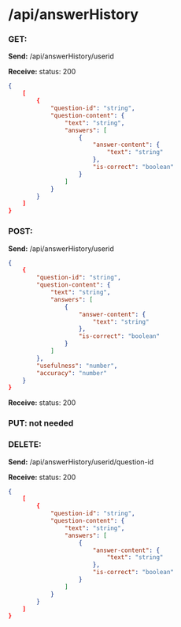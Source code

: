# **/api/answerHistory**

<!-- ! ADD ROUTE DESCRIPTION HERE -->

### GET:

**Send:**
/api/answerHistory/userid

**Receive:** status: 200

```JSON
{
    [
        {
            "question-id": "string",
            "question-content": {
                "text": "string",
                "answers": [
                    {
                        "answer-content": {
                            "text": "string"
                        },
                        "is-correct": "boolean"
                    }
                ]
            }
        }
    ]
}
```

### POST:

**Send:**
/api/answerHistory/userid

```JSON
{
    {
        "question-id": "string",
        "question-content": {
            "text": "string",
            "answers": [
                {
                    "answer-content": {
                        "text": "string"
                    },
                    "is-correct": "boolean"
                }
            ]
        },
        "usefulness": "number",
        "accuracy": "number"
    }
}
```

**Receive:** status: 200

### PUT: not needed

### DELETE: 

**Send:**
/api/answerHistory/userid/question-id

**Receive:** status: 200

```JSON
{
    [
        {
            "question-id": "string",
            "question-content": {
                "text": "string",
                "answers": [
                    {
                        "answer-content": {
                            "text": "string"
                        },
                        "is-correct": "boolean"
                    }
                ]
            }
        }
    ]
}
```
